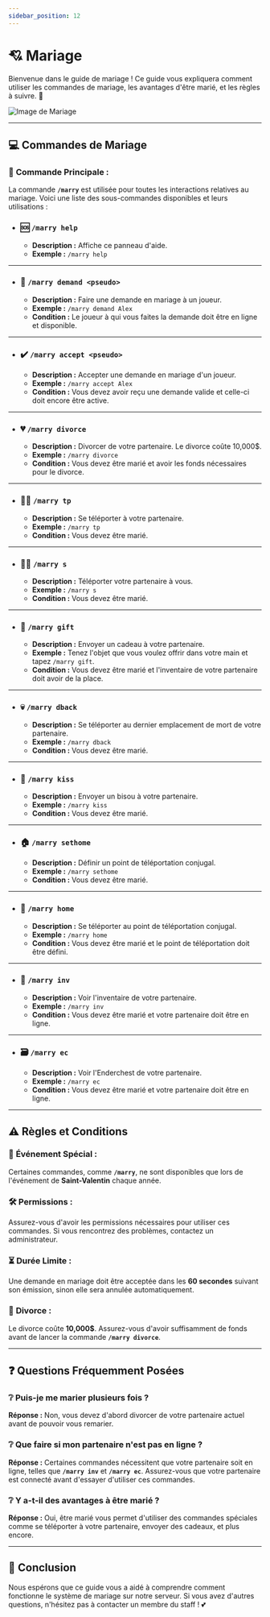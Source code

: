 ```yaml
---
sidebar_position: 12
---
```


# 💘 Mariage

Bienvenue dans le guide de mariage ! Ce guide vous expliquera comment utiliser les commandes de mariage, les avantages d'être marié, et les règles à suivre. 💍

![Image de Mariage](/img/marry/marry.webp)

---

## 💻 Commandes de Mariage

### 🔑 **Commande Principale :**
La commande **`/marry`** est utilisée pour toutes les interactions relatives au mariage. Voici une liste des sous-commandes disponibles et leurs utilisations :

- ### 🆘 **`/marry help`**
    - **Description :** Affiche ce panneau d'aide.
    - **Exemple :** `/marry help`

---

- ### 💍 **`/marry demand <pseudo>`**
    - **Description :** Faire une demande en mariage à un joueur.
    - **Exemple :** `/marry demand Alex`
    - **Condition :** Le joueur à qui vous faites la demande doit être en ligne et disponible.

---

- ### ✔️ **`/marry accept <pseudo>`**
    - **Description :** Accepter une demande en mariage d'un joueur.
    - **Exemple :** `/marry accept Alex`
    - **Condition :** Vous devez avoir reçu une demande valide et celle-ci doit encore être active.

---

- ### 💔 **`/marry divorce`**
    - **Description :** Divorcer de votre partenaire. Le divorce coûte 10,000$.
    - **Exemple :** `/marry divorce`
    - **Condition :** Vous devez être marié et avoir les fonds nécessaires pour le divorce.

---

- ### 🏃‍♂️ **`/marry tp`**
    - **Description :** Se téléporter à votre partenaire.
    - **Exemple :** `/marry tp`
    - **Condition :** Vous devez être marié.

---

- ### 🏃‍♀️ **`/marry s`**
    - **Description :** Téléporter votre partenaire à vous.
    - **Exemple :** `/marry s`
    - **Condition :** Vous devez être marié.

---

- ### 🎁 **`/marry gift`**
    - **Description :** Envoyer un cadeau à votre partenaire.
    - **Exemple :** Tenez l'objet que vous voulez offrir dans votre main et tapez `/marry gift`.
    - **Condition :** Vous devez être marié et l'inventaire de votre partenaire doit avoir de la place.

---

- ### 💀 **`/marry dback`**
    - **Description :** Se téléporter au dernier emplacement de mort de votre partenaire.
    - **Exemple :** `/marry dback`
    - **Condition :** Vous devez être marié.

---

- ### 💋 **`/marry kiss`**
    - **Description :** Envoyer un bisou à votre partenaire.
    - **Exemple :** `/marry kiss`
    - **Condition :** Vous devez être marié.

---

- ### 🏠 **`/marry sethome`**
    - **Description :** Définir un point de téléportation conjugal.
    - **Exemple :** `/marry sethome`
    - **Condition :** Vous devez être marié.

---

- ### 🏡 **`/marry home`**
    - **Description :** Se téléporter au point de téléportation conjugal.
    - **Exemple :** `/marry home`
    - **Condition :** Vous devez être marié et le point de téléportation doit être défini.

---

- ### 🎒 **`/marry inv`**
    - **Description :** Voir l'inventaire de votre partenaire.
    - **Exemple :** `/marry inv`
    - **Condition :** Vous devez être marié et votre partenaire doit être en ligne.

---

- ### 🗃️ **`/marry ec`**
    - **Description :** Voir l'Enderchest de votre partenaire.
    - **Exemple :** `/marry ec`
    - **Condition :** Vous devez être marié et votre partenaire doit être en ligne.

---

## ⚠️ Règles et Conditions

### 🎉 **Événement Spécial :**
Certaines commandes, comme **`/marry`**, ne sont disponibles que lors de l'événement de **Saint-Valentin** chaque année.

### 🛠️ **Permissions :**
Assurez-vous d'avoir les permissions nécessaires pour utiliser ces commandes. Si vous rencontrez des problèmes, contactez un administrateur.

### ⏳ **Durée Limite :**
Une demande en mariage doit être acceptée dans les **60 secondes** suivant son émission, sinon elle sera annulée automatiquement.

### 💸 **Divorce :**
Le divorce coûte **10,000$**. Assurez-vous d'avoir suffisamment de fonds avant de lancer la commande **`/marry divorce`**.

---

## ❓ Questions Fréquemment Posées

### ❔ **Puis-je me marier plusieurs fois ?**
**Réponse :** Non, vous devez d'abord divorcer de votre partenaire actuel avant de pouvoir vous remarier.

### ❔ **Que faire si mon partenaire n'est pas en ligne ?**
**Réponse :** Certaines commandes nécessitent que votre partenaire soit en ligne, telles que **`/marry inv`** et **`/marry ec`**. Assurez-vous que votre partenaire est connecté avant d'essayer d'utiliser ces commandes.

### ❔ **Y a-t-il des avantages à être marié ?**
**Réponse :** Oui, être marié vous permet d'utiliser des commandes spéciales comme se téléporter à votre partenaire, envoyer des cadeaux, et plus encore.

---

## 📜 Conclusion

Nous espérons que ce guide vous a aidé à comprendre comment fonctionne le système de mariage sur notre serveur. Si vous avez d'autres questions, n'hésitez pas à contacter un membre du staff ! 💕

